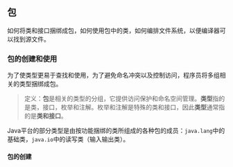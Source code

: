 ## 包

如何将类和接口捆绑成包，如何使用包中的类，如何编排文件系统，以便编译器可以找到源文件。

### 包的创建和使用

为了使类型更易于查找和使用，为了避免命名冲突以及控制访问，程序员将多组相关的类型捆绑成包。

> 定义：**包**是相关的类型的分组，它提供访问保护和命名空间管理。**类型**指的是类，接口，枚举和注解。枚举和注解是特殊的类和接口，因此**类型**通常指的是**类和接口**。

Java平台的部分类型是由按功能捆绑的类所组成的各种包的成员：`java.lang`中的基础类，`java.io`中的读写类（输入输出类）。

#### 包的创建

